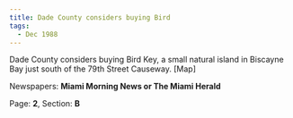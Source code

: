 ```yaml
---  
title: Dade County considers buying Bird  
tags:  
  - Dec 1988  
---  
```

  
Dade County considers buying Bird Key, a small natural island in Biscayne Bay just south of the 79th Street Causeway. [Map]  
  
Newspapers: **Miami Morning News or The Miami Herald**  
  
Page: **2**, Section: **B** 
